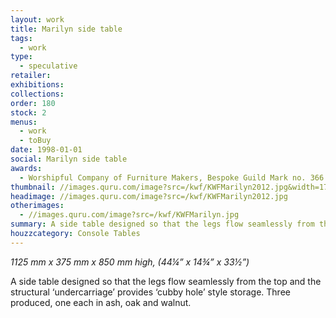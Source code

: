 ```yaml
---
layout: work
title: Marilyn side table
tags:
  - work
type:
  - speculative
retailer:
exhibitions:
collections:
order: 180
stock: 2
menus:
  - work
  - toBuy
date: 1998-01-01
social: Marilyn side table
awards:
  - Worshipful Company of Furniture Makers, Bespoke Guild Mark no. 366
thumbnail: //images.quru.com/image?src=/kwf/KWFMarilyn2012.jpg&width=170&height=170&right=0.88125&left=0.11875
headimage: //images.quru.com/image?src=/kwf/KWFMarilyn2012.jpg
otherimages:
  - //images.quru.com/image?src=/kwf/KWFMarilyn.jpg
summary: A side table designed so that the legs flow seamlessly from the top and the structural ‘undercarriage’ provides ‘cubby hole’ style storage. Three produced, one each in ash, oak and walnut.
houzzcategory: Console Tables
---
```

_1125 mm x 375 mm x 850 mm high, (44&frac14;&rdquo; x 14&frac34;&rdquo; x 33&frac12;&rdquo;)_


A side table designed so that the legs flow seamlessly from the top and the structural ‘undercarriage’ provides ‘cubby hole’ style storage. Three produced, one each in ash, oak and walnut.

